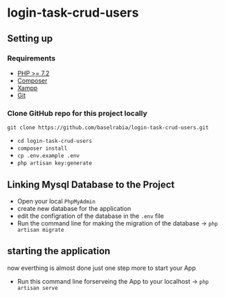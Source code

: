 # login-task-crud-users

## Setting up


### Requirements
- [PHP >= 7.2](http://php.net/)
- [Composer](https://getcomposer.org/)
- [Xampp](https://www.apachefriends.org/)
- [Git](https://git-scm.com/)


### Clone GitHub repo for this project locally

`git clone https://github.com/baselrabia/login-task-crud-users.git`

- `cd login-task-crud-users`
- `composer install`
- `cp .env.example .env`
- `php artisan key:generate`

## Linking Mysql Database to the Project

- Open your local `PhpMyAdmin` 
- create new database for the application 
- edit the configration of the database in the `.env` file 
- Run the command line for making the migration of the database -> `php artisan migrate`

## starting the application 

now everthing is almost done just one step more to start your App
-  Run this command line forserveing the App to your localhost ->  `php artisan serve` 
